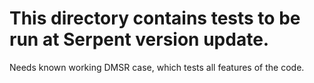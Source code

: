 # This directory contains tests to be run at Serpent version update. 

Needs known working DMSR case, which tests all features of the code. 
